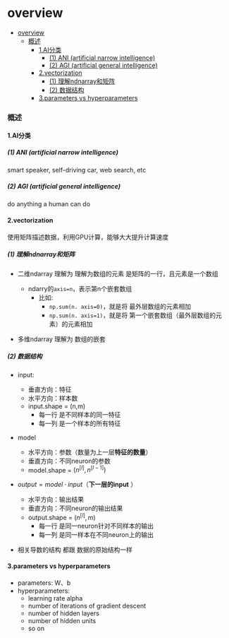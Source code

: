 # overview


<!-- @import "[TOC]" {cmd="toc" depthFrom=1 depthTo=6 orderedList=false} -->

<!-- code_chunk_output -->

- [overview](#overview)
    - [概述](#概述)
      - [1.AI分类](#1ai分类)
        - [(1) ANI (artificial narrow intelligence)](#1-ani-artificial-narrow-intelligence)
        - [(2) AGI (artificial general intelligence)](#2-agi-artificial-general-intelligence)
      - [2.vectorization](#2vectorization)
        - [(1) 理解ndnarray和矩阵](#1-理解ndnarray和矩阵)
        - [(2) 数据结构](#2-数据结构)
      - [3.parameters vs hyperparameters](#3parameters-vs-hyperparameters)

<!-- /code_chunk_output -->


### 概述

#### 1.AI分类

##### (1) ANI (artificial narrow intelligence)

smart speaker, self-driving car, web search, etc

##### (2) AGI (artificial general intelligence)
do anything a human can do

#### 2.vectorization
使用矩阵描述数据，利用GPU计算，能够大大提升计算速度

##### (1) 理解ndnarray和矩阵
* 二维ndarray 理解为 理解为数组的元素 是矩阵的一行，且元素是一个数组
  * ndarry的`axis=n`，表示第n个嵌套数组
    * 比如: 
      * `np.sum(n. axis=0)`，就是将 最外层数组的元素相加
      * `np.sum(n. axis=1)`，就是将 第一个嵌套数组（最外层数组的元素）的元素相加

* 多维ndarray 理解为 数组的嵌套

##### (2) 数据结构

* input:
    * 垂直方向：特征
    * 水平方向：样本数
    * input.shape = (n,m)
      * 每一行 是不同样本的同一特征
      * 每一列 是一个样本的所有特征
* model
    * 水平方向：参数（数量为上一层**特征的数量**）
    * 垂直方向：不同neuron的参数
    * model.shape = $(n^{[l]},n^{[l-1]})$
* $output = model \cdot input$（**下一层的input** ）
    * 水平方向：输出结果
    * 垂直方向：不同neuron的输出结果
    * output.shape = $(n^{[l]},m)$
      * 每一行 是同一neuron针对不同样本的输出
      * 每一列 是同一样本在不同neuron上的输出
  
* 相关导数的结构 都跟 数据的原始结构一样

#### 3.parameters vs hyperparameters

* parameters: W、b
* hyperparameters: 
    * learning rate alpha
    * number of iterations of gradient descent
    * number of hidden layers
    * number of hidden units
    * so on